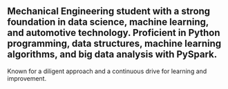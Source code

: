 ## Mechanical Engineering student with a strong foundation in data science, machine learning, and automotive technology. Proficient in Python programming, data structures, machine learning algorithms, and big data analysis with PySpark. 
Known for a diligent approach and a continuous drive for learning and improvement.

<!--
**Agafie-Divine/Agafie-Divine** is a ✨ _special_ ✨ repository because its `README.md` (this file) appears on your GitHub profile.

Here are some ideas to get you started:

- 🔭 I’m currently working on ...
- 🌱 I’m currently learning ...
- 👯 I’m looking to collaborate on ...
- 🤔 I’m looking for help with ...
- 💬 Ask me about ...
- 📫 How to reach me: ...
- 😄 Pronouns: ...
- ⚡ Fun fact: ...
-->
